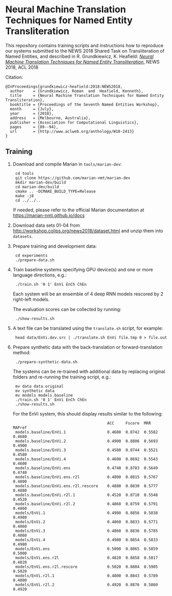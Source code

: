 # Neural Machine Translation Techniques for Named Entity Transliteration

This repository contains training scripts and instructions how to reproduce our systems submitted to
the NEWS 2018 Shared Task on Transliteration of Named Entities, and described in R. Grundkiewicz, K.
Heafield: [_Neural Machine Translation Techniques for Named Entity
Transliteration_](http://www.aclweb.org/anthology/W18-2413), NEWS 2018, ACL 2018

Citation:

    @InProceedings{grundkiewicz-heafield:2018:NEWS2018,
      author    = {Grundkiewicz, Roman  and  Heafield, Kenneth},
      title     = {Neural Machine Translation Techniques for Named Entity Transliteration},
      booktitle = {Proceedings of the Seventh Named Entities Workshop},
      month     = {July},
      year      = {2018},
      address   = {Melbourne, Australia},
      publisher = {Association for Computational Linguistics},
      pages     = {89--94},
      url       = {http://www.aclweb.org/anthology/W18-2413}
    }


## Training

1. Download and compile Marian in `tools/marian-dev`:

        cd tools
        git clone https://github.com/marian-nmt/marian-dev
        mkdir marian-dev/build
        cd marian-dev/build
        cmake .. -DCMAKE_BUILD_TYPE=Release
        make -j8
        cd ../../..

   If needed, please refer to the official Marian documentation at https://marian-nmt.github.io/docs

2. Download data sets 01-04 from http://workshop.colips.org/news2018/dataset.html and unzip them
   into `datasets`.

3. Prepare training and development data:

        cd experiments
        ./prepare-data.sh

4. Train baseline systems specifying GPU device(s) and one or more language directions, e.g.:

        ./train.sh '0 1' EnVi EnCh ChEn

    Each system will be an ensemble of 4 deep RNN models rescored by 2 right-left models.

    The evaluation scores can be collected by running:

        ./show-results.sh

5. A text file can be translated using the `translate.sh` script, for example:

        head data/EnVi.dev.src | ./translate.sh EnVi file.tmp 0 > file.out

6. Prepare synthetic data with the back-translation or forward-translation method:

        ./prepare-synthetic-data.sh

   The systems can be re-trained with additional data by replacing original folders and re-running
   the training script, e.g.:

        mv data data.original
        mv synthetic data
        mv models models.baseline
        ./train.sh '0 1' EnVi EnCh ChEn
        ./show-results.sh

    For the EnVi system, this should display results similar to the following:

                                                ACC     Fscore  MRR     MAPref
        models.baseline/EnVi.1                  0.4680  0.8742  0.5582  0.4680
        models.baseline/EnVi.2                  0.4900  0.8806  0.5693  0.4900
        models.baseline/EnVi.3                  0.4580  0.8744  0.5521  0.4580
        models.baseline/EnVi.4                  0.4600  0.8692  0.5543  0.4600
        models.baseline/EnVi.ens                0.4740  0.8783  0.5649  0.4740
        models.baseline/EnVi.ens.r2l            0.4800  0.8815  0.5767  0.4800
        models.baseline/EnVi.ens.r2l.rescore    0.4880  0.8830  0.5777  0.4880
        models.baseline/EnVi.r2l.1              0.4520  0.8710  0.5548  0.4520
        models.baseline/EnVi.r2l.2              0.4860  0.8759  0.5791  0.4860
        models/EnVi.1                           0.4980  0.8856  0.5838  0.4980
        models/EnVi.2                           0.4860  0.8833  0.5771  0.4860
        models/EnVi.3                           0.4860  0.8836  0.5785  0.4860
        models/EnVi.4                           0.4980  0.8854  0.5833  0.4980
        models/EnVi.ens                         0.5000  0.8865  0.5859  0.5000
        models/EnVi.ens.r2l                     0.4820  0.8858  0.5817  0.4820
        models/EnVi.ens.r2l.rescore             0.5020  0.8884  0.5905  0.5020
        models/EnVi.r2l.1                       0.4800  0.8843  0.5789  0.4800
        models/EnVi.r2l.2                       0.4920  0.8876  0.5860  0.4920

